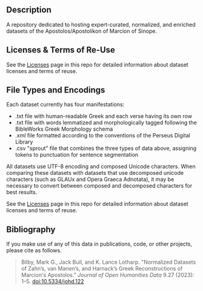 ## Description

A repository dedicated to hosting expert-curated, normalized, and enriched datasets of the Apostolos/Apostolikon of Marcion of Sinope.

## Licenses & Terms of Re-Use

See the [Licenses](https://github.com/nauarchus/Marcion_Apostolos/blob/main/LICENSE.md) page in this repo for detailed information about dataset licenses and terms of reuse.

## File Types and Encodings

Each dataset currently has four manifestations:
* .txt file with human-readable Greek and each verse having its own row
* .txt file with words lemmatized and morphologically tagged following the BibleWorks Greek Morphology schema
* .xml file formatted according to the conventions of the Perseus Digital Library
* .csv "sprout" file that combines the three types of data above, assigning tokens to punctuation for sentence segmentation

All datasets use UTF-8 encoding and composed Unicode characters. When comparing these datasets with datasets that use decomposed unicode characters (such as GLAUx and Opera Graeca Adnotata), it may be necessary to convert between composed and decomposed characters for best results.

See the [Licenses](https://github.com/nauarchus/Marcion_Apostolos/blob/main/LICENSE.md) page in this repo for detailed information about dataset licenses and terms of reuse.

## Bibliography

If you make use of any of this data in publications, code, or other projects, please cite as follows.

> Bilby, Mark G., Jack Bull, and K. Lance Lotharp. "Normalized Datasets of Zahn’s, van Manen’s, and Harnack’s Greek Reconstructions of Marcion's Apostolos." *Journal of Open Humanities Data* 9.27 (2023): 1–5. [doi:10.5334/johd.122](https://doi.org/10.5334/johd.122)

